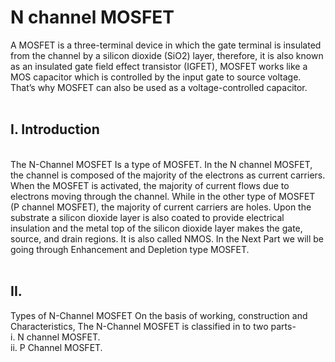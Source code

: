 # N channel MOSFET
A MOSFET is a three-terminal device in which the gate terminal is insulated from the channel by a silicon dioxide (SiO2) layer, therefore, it is also known as an insulated gate field effect transistor (IGFET), MOSFET works like a MOS capacitor which is controlled by the input gate to source voltage. That’s why MOSFET can also be used as a voltage-controlled capacitor.
<br>
<br>
<H2>I. Introduction</H2>
<br>
The N-Channel MOSFET Is a type of MOSFET. In the N channel MOSFET, the channel is composed of the majority of the electrons as current carriers. When the MOSFET is activated, the majority of current flows due to electrons moving through the channel. While in the other type of MOSFET (P channel MOSFET), the majority of current carriers are holes. Upon the substrate a silicon dioxide layer is also coated to provide electrical insulation and the metal top of the silicon dioxide layer makes the gate, source, and drain regions. It is also called NMOS. In the Next Part we will be going through Enhancement and Depletion type MOSFET.
<br>
<br>
<h2>II. </h2>Types of N-Channel MOSFET</h2>
On the basis of working, construction and Characteristics, The N-Channel MOSFET is classified in to two parts-<br>
i. N channel MOSFET.<br>
ii. P Channel MOSFET.<br>

